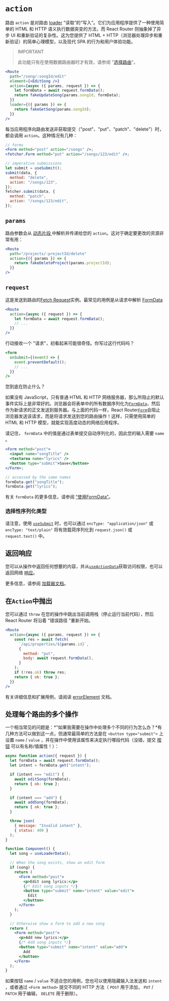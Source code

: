 # `action`

路由 `action` 是对路由 [loader](../route/loader) “读取”的“写入”。它们为应用程序提供了一种使用简单的 HTML 和 HTTP 语义执行数据突变的方法，而 React Router 则抽象掉了异步 UI 和重新验证的复杂性。这为您提供了 HTML + HTTP（浏览器处理异步和重新验证）的简单心理模型，以及现代 SPA 的行为和用户体验功能。

> IMPORTANT
>
> 此功能只有在使用数据路由器时才有效，请参阅 "[选择路由](../routers/picking-a-router)"。

```jsx
<Route
  path="/song/:songId/edit"
  element={<EditSong />}
  action={async ({ params, request }) => {
    let formData = await request.formData();
    return fakeUpdateSong(params.songId, formData);
  }}
  loader={({ params }) => {
    return fakeGetSong(params.songId);
  }}
/>
```

每当应用程序向路由发送非获取提交（"post"、"put"、"patch"、"delete"）时，都会调用 `action`。这种情况有几种：

```jsx
// forms
<Form method="post" action="/songs" />;
<fetcher.Form method="put" action="/songs/123/edit" />;

// imperative submissions
let submit = useSubmit();
submit(data, {
  method: "delete",
  action: "/songs/123",
});
fetcher.submit(data, {
  method: "patch",
  action: "/songs/123/edit",
});
```

## `params`

路由参数会从 [动态片段 ](../route/route#dynamic-segments)中解析并传递给您的 `action`。这对于确定要更改的资源非常有用：

```jsx
<Route
  path="/projects/:projectId/delete"
  action={({ params }) => {
    return fakeDeleteProject(params.projectId);
  }}
/>
```

## `request`

这是发送到路由的[Fetch Request](https://developer.mozilla.org/en-US/docs/Web/API/Request)实例。最常见的用例是从请求中解析 [FormData](https://developer.mozilla.org/en-US/docs/Web/API/FormData)

```jsx
<Route
  action={async ({ request }) => {
    let formData = await request.formData();
    // ...
  }}
/>
```

行动接收一个 "请求"，初看起来可能很奇怪。你写过这行代码吗？

```jsx
<form
  onSubmit={(event) => {
    event.preventDefault();
    // ...
  }}
/>
```

您到底在防止什么？

如果没有 JavaScript，只有普通 HTML 和 HTTP 网络服务器，那么所阻止的默认事件实际上是非常好的。浏览器会将表单中的所有数据序列化为[`FormData`](https://developer.mozilla.org/en-US/docs/Web/API/FormData)，然后作为新请求的正文发送到服务器。与上面的代码一样，React Router[`Form`](../components/form)会阻止浏览器发送该请求，而是将请求发送到您的路由操作！这样，只需使用简单的 HTML 和 HTTP 模型，就能实现高度动态的网络应用程序。

请记住， `formData` 中的值是通过表单提交自动序列化的，因此您的输入需要 `name` 。

```jsx
<Form method="post">
  <input name="songTitle" />
  <textarea name="lyrics" />
  <button type="submit">Save</button>
</Form>;

// accessed by the same names
formData.get("songTitle");
formData.get("lyrics");
```

有关 `formData` 的更多信息，请参阅 [“使用FormData”](../guides/form-data)。

### 选择性序列化类型

请注意，使用 [`useSubmit`](../hooks/use-submit) 时，也可以通过 `encType: "application/json"` 或 `encType: "text/plain"` 将有效载荷序列化到 `request.json()` 或 `request.text()` 中。

## 返回响应

您可以从操作中返回任何想要的内容，并从[`useActionData`](../hooks/use-action-data)获取访问权限，也可以返回网络 [响应](https://developer.mozilla.org/en-US/docs/Web/API/Response)。

更多信息，请参阅 [加载器文档](../route/loader#returning-responses)。

## 在`Action`中抛出

您可以通过 `throw` 在您的操作中跳出当前调用栈（停止运行当前代码），然后 React Router 将沿着 "错误路径 "重新开始。

```jsx
<Route
  action={async ({ params, request }) => {
    const res = await fetch(
      `/api/properties/${params.id}`,
      {
        method: "put",
        body: await request.formData(),
      }
    );
    if (!res.ok) throw res;
    return { ok: true };
  }}
/>
```

有关详细信息和扩展用例，请阅读 [errorElement](../route/error-element) 文档。

## 处理每个路由的多个操作

一个相当常见的问题是：*"如果我需要在操作中处理多个不同的行为怎么办？*有几种方法可以做到这一点，但通常最简单的方法是在 `<button type="submit">` 上设置 `name` / `value` ，并在操作中使用该属性来决定执行哪段代码（没错，提交 [按钮](https://developer.mozilla.org/en-US/docs/Web/HTML/Element/button) 可以有名称/值属性！）：

```jsx
async function action({ request }) {
  let formData = await request.formData();
  let intent = formData.get("intent");

  if (intent === "edit") {
    await editSong(formData);
    return { ok: true };
  }

  if (intent === "add") {
    await addSong(formData);
    return { ok: true };
  }

  throw json(
    { message: "Invalid intent" },
    { status: 400 }
  );
}

function Component() {
  let song = useLoaderData();

  // When the song exists, show an edit form
  if (song) {
    return (
      <Form method="post">
        <p>Edit song lyrics:</p>
        {/* Edit song inputs */}
        <button type="submit" name="intent" value="edit">
          Edit
        </button>
      </Form>
    );
  }

  // Otherwise show a form to add a new song
  return (
    <Form method="post">
      <p>Add new lyrics:</p>
      {/* Add song inputs */}
      <button type="submit" name="intent" value="add">
        Add
      </button>
    </Form>
  );
}
```

如果按钮 `name` / `value` 不适合您的用例，您也可以使用隐藏输入法发送和 `intent` ，或者通过 `<Form method>` 提交不同的 HTTP 方法（ `POST` 用于添加， `PUT` / `PATCH` 用于编辑， `DELETE` 用于删除）。